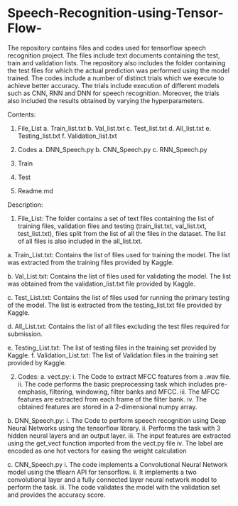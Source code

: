 # Speech-Recognition-using-Tensor-Flow-
The repository contains files and codes used for tensorflow speech recognition project. 
The files include text documents containing the test, train and validation lists. The repository also includes the folder 
containing the test files for which the actual prediction was performed using the model trained. The codes include a number
of distinct trials which we execute to achieve better accuracy. The trials include execution of different models 
such as CNN, RNN and DNN for speech recognition. Moreover, the trials also included the results
obtained by varying the hyperparameters. 

Contents:
1. File_List
	a. Train_list.txt
	b. Val_list.txt
	c. Test_list.txt
	d. All_list.txt
	e. Testing_list.txt
	f. Validation_list.txt
2. Codes
	a. DNN_Speech.py
	b. CNN_Speech.py
	c. RNN_Speech.py

3. Train
4. Test
5. Readme.md

Description:

1. File_List:
The folder contains a set of text files containing the list of training files,
validation files and testing (train_list.txt, val_list.txt, test_list.txt), files split
from the list of all the files in the dataset. The list of all files is also included in the all_list.txt. 

a. Train_List.txt:
Contains the list of files used for training the model. The list was extracted from the training files provided by Kaggle. 

b. Val_List.txt:
Contains the list of files used for validating the model. The list was obtained from the validation_list.txt file provided by Kaggle.

c. Test_List.txt:
Contains the list of files used for running the primary testing of the model. 
The list is extracted from the testing_list.txt file provided by Kaggle.

d. All_List.txt:
Contains the list of all files excluding the test files required for submission.

e. Testing_List.txt:
The list of testing files in the training set provided by Kaggle.
f. Validation_List.txt:
The list of Validation files in the training set provided by Kaggle.

2. Codes:
a. vect.py:
i. The Code to extract MFCC features from a .wav file.
ii. The code performs the basic preprocessing task which includes pre-emphasis, filtering, windowing, filter banks and MFCC.
iii. The MFCC features are extracted from each frame of the filter bank.
iv. The obtained features are stored in a 2-dimensional numpy array.

b. DNN_Speech.py:
i. The Code to perform speech recognition using Deep Neural Networks using the tensorflow library.
ii. Performs the task with 3 hidden neural layers and an output layer.
iii. The input features are extracted using the get_vect function imported from the vect.py file
iv. The label are encoded as one hot vectors for easing the weight calculation

c. CNN_Speech.py
i. The code implements a Convolutional Neural Network model using the tflearn API for tensorflow.
ii. It implements a two convolutional layer and a fully connected layer neural network model to perform the task.
iii. The code validates the model with the validation set and provides the accuracy score.
